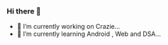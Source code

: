 ### Hi there 👋
<!--
**Rajeshkeshoju/Rajeshkeshoju** is a ✨ _special_ ✨ repository because its `README.md` (this file) appears on your GitHub profile.

Here are some ideas to get you started:

-->

- 🔭 I’m currently working on Crazie...
- 🌱 I’m currently learning Android , Web and DSA...
<!--- 👯 I’m looking to collaborate ...
- 🤔 I’m looking for help with enthusiasts...-->

<!--
- 💬 Ask me about ...
- 📫 How to reach me: ...
- 😄 Pronouns: ...
- ⚡ Fun fact: ...
-->
